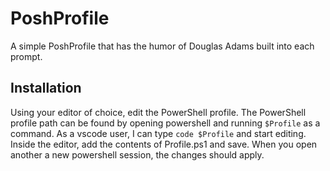 # PoshProfile
A simple PoshProfile that has the humor of Douglas Adams built into each prompt.

## Installation
Using your editor of choice, edit the PowerShell profile. The PowerShell profile path can be found by opening powershell and running `$Profile` as a command. As a vscode user, I can type `code $Profile` and start editing. Inside the editor, add the contents of Profile.ps1 and save. When you open another a new powershell session, the changes should apply.
